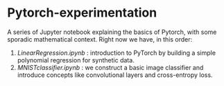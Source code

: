 # Pytorch-experimentation
A series of Jupyter notebook explaining the basics of Pytorch, with some sporadic mathematical context. Right now we have, in this order:
1. *LinearRegression.ipynb* : introduction to PyTorch by building a simple polynomial regression for synthetic data. 
2. *MNISTclassifier.ipynb* : we construct a basic image classifier and introduce concepts like convolutional layers and cross-entropy loss.
